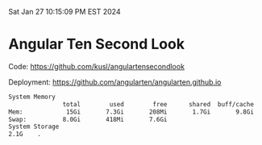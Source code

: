 Sat Jan 27 10:15:09 PM EST 2024

# Angular Ten Second Look

Code: https://github.com/kusl/angulartensecondlook

Deployment: https://github.com/angularten/angularten.github.io

```bash
System Memory
               total        used        free      shared  buff/cache   available
Mem:            15Gi       7.3Gi       208Mi       1.7Gi       9.8Gi       8.0Gi
Swap:          8.0Gi       418Mi       7.6Gi
System Storage
2.1G	.
